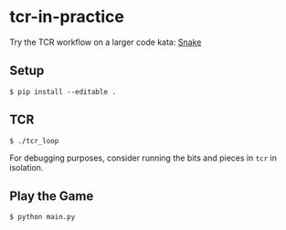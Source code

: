 # tcr-in-practice

Try the TCR workflow on a larger code kata: [Snake](https://en.wikipedia.org/wiki/Snake_(video_game))

## Setup

```console
$ pip install --editable .
```

## TCR

```console
$ ./tcr_loop
```

For debugging purposes, consider running the bits and pieces 
in `tcr` in isolation.


## Play the Game

```console
$ python main.py
```
